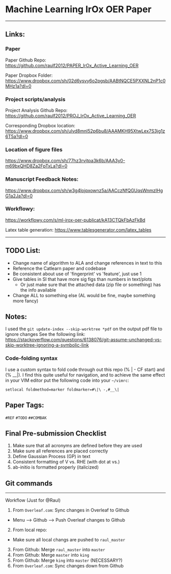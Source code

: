 # Machine Learning IrOx OER Paper
---

## Links:

### Paper
Paper Github Repo:
https://github.com/raulf2012/PAPER_IrOx_Active_Learning_OER

Paper Dropbox Folder:
https://www.dropbox.com/sh/02d6ysvy6o2pgsb/AABtNQCE5PXXNL2nP1c0MHz1a?dl=0

### Project scripts/analysis

Project Analysis Github Repo:
https://github.com/raulf2012/PROJ_IrOx_Active_Learning_OER

Corresponding Dropbox location:
https://www.dropbox.com/sh/ulvd8mnl52p6bu8/AAAMKH95XtwLex7S3jg1z6T5a?dl=0

### Location of figure files
https://www.dropbox.com/sh/77hz3rvjtpa3k6b/AAA3y0-m69bxQHD8Za2FpTxLa?dl=0

### Manuscript Feedback Notes:

https://www.dropbox.com/sh/w3g4lojpxownz5a/AACczNfQGUqsWnmzIHgG1a2Ja?dl=0

### Workflowy:

https://workflowy.com/s/ml-irox-oer-publicat/kA13CTQkFbAzFkBd

Latex table generation: https://www.tablesgenerator.com/latex_tables

---

## TODO List:
  * Change name of algorithm to ALA and change references in text to this
  * Reference the Catlearn paper and codebase
  * Be consistent about use of 'fingerprint' vs 'feature', just use 1
  * Give tables in SI that have more sig figs than numbers in text/plots
    * Or just make sure that the attached data (zip file or something) has the info available
  * Change ALL to something else (AL would be fine, maybe something more fancy)

## Notes:

I used the `git update-index --skip-worktree *pdf` on the output pdf file to ignore changes
See the following link:
https://stackoverflow.com/questions/6138076/git-assume-unchanged-vs-skip-worktree-ignoring-a-symbolic-link

### Code-folding syntax
I use a custom syntax to fold code through out this repo (% | - CF start) and (% \_\_|).
I find this quite useful for navigation, and to achieve the same effect in your VIM editor put the following code into your `~/vimrc`:

`setlocal foldmethod=marker foldmarker=#\|\ -,#__\|`



## Paper Tags:
  `#REF`
  `#TODO`
  `##COMBAK`

## Final Pre-submission Checklist
1. Make sure that all acronyms are defined before they are used
2. Make sure all references are placed correctly
3. Define Gaussian Process (GP) in text
4. Consistent formatting of V vs. RHE (with dot at vs.)
5. ab-initio is formatted properly (italicized)

## Git commands
---
Workflow (Just for @Raul)

1. From `Overleaf.com`: Sync changes in Overleaf to Github
  - Menu --> Github --> Push Overleaf changes to Github
2. From local repo:
  - Make sure all local changs are pushed to `raul_master`
3. From Github: Merge `raul_master` into `master`
4. From Github: Merge `master` into `king`
5. From Github: Merge `king` into `master` (NECESSARY?)
6. From `Overleaf.com`: Sync changes down from Github
